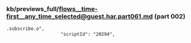 ### kb/previews_full/flows__time-first__any_time_selected@guest.har.part061.md (part 002)

```md
.subscribe.o",
                    "scriptId": "20294",
             
```

```
